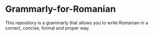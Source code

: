 # Grammarly-for-Romanian

This repository is a grammarly that allows you to write Romanian in a correct, concise, formal and proper way.
